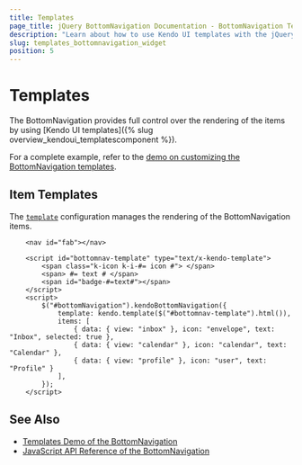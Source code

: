 ```yaml
---
title: Templates
page_title: jQuery BottomNavigation Documentation - BottomNavigation Templates
description: "Learn about how to use Kendo UI templates with the jQuery BottomNavigation"
slug: templates_bottomnavigation_widget
position: 5
---
```


# Templates

The BottomNavigation provides full control over the rendering of the items by using [Kendo UI templates]({% slug overview_kendoui_templatescomponent %}).

For a complete example, refer to the [demo on customizing the BottomNavigation templates](https://demos.telerik.com/kendo-ui/bottomnavigation/templates).

## Item Templates

The [`template`](/api/javascript/ui/bottomnavigation/configuration/template) configuration manages the rendering of the BottomNavigation items.

```dojo
    <nav id="fab"></nav>

    <script id="bottomnav-template" type="text/x-kendo-template">
        <span class="k-icon k-i-#= icon #"> </span>
        <span> #= text # </span>
        <span id="badge-#=text#"></span>
    </script>
    <script>
        $("#bottomNavigation").kendoBottomNavigation({
            template: kendo.template($("#bottomnav-template").html()),
            items: [
                { data: { view: "inbox" }, icon: "envelope", text: "Inbox", selected: true },
                { data: { view: "calendar" }, icon: "calendar", text: "Calendar" },
                { data: { view: "profile" }, icon: "user", text: "Profile" }
            ],
        });
    </script>
```

## See Also

* [Templates Demo of the BottomNavigation](https://demos.telerik.com/kendo-ui/bottomnavigation/templates)
* [JavaScript API Reference of the BottomNavigation](/api/javascript/ui/bottomnavigation)
